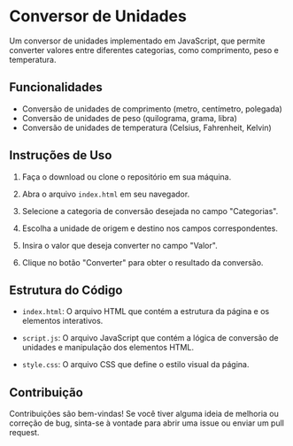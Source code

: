 
# Conversor de Unidades

Um conversor de unidades implementado em JavaScript, que permite converter valores entre diferentes categorias, como comprimento, peso e temperatura.

## Funcionalidades

- Conversão de unidades de comprimento (metro, centímetro, polegada)
- Conversão de unidades de peso (quilograma, grama, libra)
- Conversão de unidades de temperatura (Celsius, Fahrenheit, Kelvin)

## Instruções de Uso

1. Faça o download ou clone o repositório em sua máquina.

2. Abra o arquivo `index.html` em seu navegador.

3. Selecione a categoria de conversão desejada no campo "Categorias".

4. Escolha a unidade de origem e destino nos campos correspondentes.

5. Insira o valor que deseja converter no campo "Valor".

6. Clique no botão "Converter" para obter o resultado da conversão.

## Estrutura do Código

- `index.html`: O arquivo HTML que contém a estrutura da página e os elementos interativos.

- `script.js`: O arquivo JavaScript que contém a lógica de conversão de unidades e manipulação dos elementos HTML.

- `style.css`: O arquivo CSS que define o estilo visual da página.

## Contribuição

Contribuições são bem-vindas! Se você tiver alguma ideia de melhoria ou correção de bug, sinta-se à vontade para abrir uma issue ou enviar um pull request.
